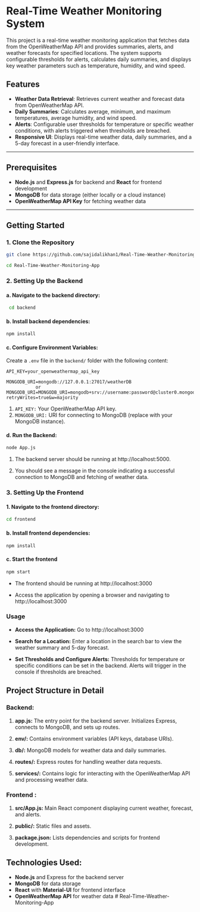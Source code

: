 # Real-Time Weather Monitoring System

This project is a real-time weather monitoring application that fetches data from the OpenWeatherMap API and provides summaries, alerts, and weather forecasts for specified locations. The system supports configurable thresholds for alerts, calculates daily summaries, and displays key weather parameters such as temperature, humidity, and wind speed.

## Features
- **Weather Data Retrieval**: Retrieves current weather and forecast data from OpenWeatherMap API.
- **Daily Summaries**: Calculates average, minimum, and maximum temperatures, average humidity, and wind speed.
- **Alerts**: Configurable user thresholds for temperature or specific weather conditions, with alerts triggered when thresholds are breached.
- **Responsive UI**: Displays real-time weather data, daily summaries, and a 5-day forecast in a user-friendly interface.



---

## Prerequisites

- **Node.js** and **Express.js** for backend and **React** for frontend development
- **MongoDB** for data storage (either locally or a cloud instance)
- **OpenWeatherMap API Key** for fetching weather data

---

## Getting Started

### 1. Clone the Repository

```bash
git clone https://github.com/sajidalikhan1/Real-Time-Weather-Monitoring-App.git

cd Real-Time-Weather-Monitoring-App
```

### 2. Setting Up the Backend

#### a. Navigate to the backend directory:
```bash
 cd backend
 ```

#### b. Install backend dependencies:
```bash
npm install
```

#### c. Configure Environment Variables:
Create a ``.env`` file in the ``backend/`` folder with the following content:
``` Plaintext
API_KEY=your_openweathermap_api_key

MONGODB_URI=mongodb://127.0.0.1:27017/weatherDB
           or
MONGODB_URI=MONGODB_URI=mongodb+srv://username:password@cluster0.mongodb.net/mydatabase?retryWrites=true&w=majority

```

1. ``API_KEY:`` Your OpenWeatherMap API key.
2. ``MONGODB_URI:`` URI for connecting to MongoDB (replace with your MongoDB instance).

#### d. Run the Backend:
```bash
node App.js
```
1. The backend server should be running at http://localhost:5000.

2. You should see a message in the console indicating a successful connection to MongoDB and fetching of weather data.


### 3. Setting Up the Frontend

#### 1. Navigate to the frontend directory:

```bash
cd frontend
```

#### b. Install frontend dependencies:

```bash
npm install
```

#### c. Start the frontend

```bash
npm start
```
* The frontend should be running at http://localhost:3000

* Access the application by opening a browser and navigating to http://localhost:3000


### Usage
*  **Access the Application:**  Go to http://localhost:3000

* **Search for a Location:** Enter a location in the search bar to view the weather summary and 5-day forecast.

* **Set Thresholds and Configure Alerts:**
Thresholds for temperature or specific conditions can be set in the backend. Alerts will trigger in the console if thresholds are breached.



## Project Structure in Detail
### Backend:
1. **app.js:** The entry point for the backend server. Initializes Express, connects to MongoDB, and sets up routes.

2. **env/:** Contains environment variables (API keys, database URIs).

3. **db/:** MongoDB models for weather data and daily summaries.

4. **routes/:** Express routes for handling weather data requests.

5. **services/:** Contains logic for interacting with the OpenWeatherMap API and processing weather data.

### Frontend :

1. **src/App.js:** Main React component displaying current weather, forecast, and alerts.

2. **public/:** Static files and assets.

3. **package.json:** Lists dependencies and scripts for frontend development.




## Technologies Used:

* **Node.js** and Express for the backend server
* **MongoDB** for data storage
* **React** with **Material-UI** for frontend interface
* **OpenWeatherMap API** for weather data
#   R e a l - T i m e - W e a t h e r - M o n i t o r i n g - A p p 
 
 
